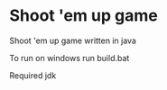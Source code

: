 # Shoot 'em up game

Shoot 'em up game written in java

To run on windows run build.bat

Required jdk
